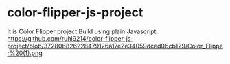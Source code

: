 # color-flipper-js-project
It is Color Flipper project.Build using plain Javascript.
https://github.com/ruhi9214/color-flipper-js-project/blob/372806826228479126a17e2e34059dced06cb129/Color_Flipper%20(1).png
